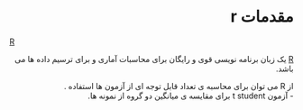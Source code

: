 # <div dir="rtl"> مقدمات r </div>

[R](http://www.r-project.org/)<div dir="rtl">[R](http://www.r-project.org/) یک زبان برنامه نویسی قوی و رایگان برای محاسبات آماری و برای ترسیم داده ها می باشد. </div>

<div dir="rtl"> از R  می توان برای محاسبه ی تعداد قابل توجه ای از آزمون ها استفاده .
 </div>
 <div dir="rtl"> - آزمون t student برای مقایسه ی میانگین دو گروه از نمونه ها. </div>
